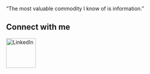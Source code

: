 
“The most valuable commodity I know of is information.”

## Connect with me
[<img align="left" alt="LinkedIn" width="80" src="https://github.com//SUNNYXILI/linkedin.ico" />]( http://www.linkedin.com/in/sunnyxili2019)

<!--
**SUNNYXILI/SUNNYXILI** is a ✨ _special_ ✨ repository because its `README.md` (this file) appears on your GitHub profile.





